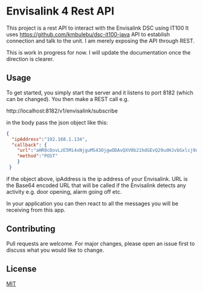 # Envisalink 4 Rest API

This project is a rest API to interact with the Envisalink DSC using IT100
It uses https://github.com/kmbulebu/dsc-it100-java API to establish connection and talk to the unit. I am merely exposing the API through REST.

This is work in progress for now. I will update the documentation once the direction is clearer.

## Usage

To get started, you simply start the server and it listens to port 8182 (which can be changed). You then make a REST call e.g. 

http://localhost:8182/v1/envisalink/subscribe

in the body pass the json object like this:

```json
{
  "ipAddress":"192.168.1.134",
  "callback": {
    "url":"aHR0cDovLzE5Mi4xNjguMS43OjgwODAvQXV0b21hdGEvQ29udHJvbGxlcj9uYXY9SGFuZGxlZGV2aWNldHJpZ2dlci5tb2Jp",
    "method":"POST"
  	}
 }
 ```

if the object above, ipAddress is the ip address of your Envisalink. URL is the Base64 encoded URL that will be called if the Envisalink detects any activity e.g. door opening, alarm going off etc.

In your application you can then react to all the messages you will be receiving from this app.

## Contributing
Pull requests are welcome. For major changes, please open an issue first to discuss what you would like to change.

## License
[MIT](https://choosealicense.com/licenses/mit/)
